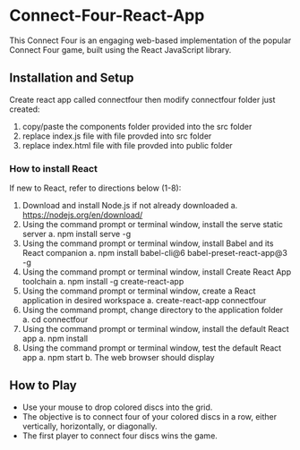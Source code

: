 # Connect-Four-React-App
This Connect Four is an engaging web-based implementation of the popular Connect Four game, built using the React JavaScript library.


## Installation and Setup
Create react app called connectfour then modify connectfour folder just created:
1. copy/paste the components folder provided into the src folder
2. replace index.js file with file provded into src folder
3. replace index.html file with file provded into public folder


### How to install React
If new to React, refer to directions below (1-8):
1. Download and install Node.js if not already downloaded
a. https://nodejs.org/en/download/
2. Using the command prompt or terminal window, install the serve static server
a. npm install serve -g
3. Using the command prompt or terminal window, install Babel and its React
companion
a. npm install babel-cli@6 babel-preset-react-app@3 -g
4. Using the command prompt or terminal window, install Create React App toolchain
a. npm install -g create-react-app
5. Using the command prompt or terminal window, create a React application in desired
workspace
a. create-react-app connectfour
6. Using the command prompt, change directory to the application folder
a. cd connectfour
7. Using the command prompt or terminal window, install the default React app
a. npm install
8. Using the command prompt or terminal window, test the default React app
a. npm start
b. The web browser should display


## How to Play
- Use your mouse to drop colored discs into the grid.
- The objective is to connect four of your colored discs in a row, either vertically, horizontally, or diagonally.
- The first player to connect four discs wins the game.
